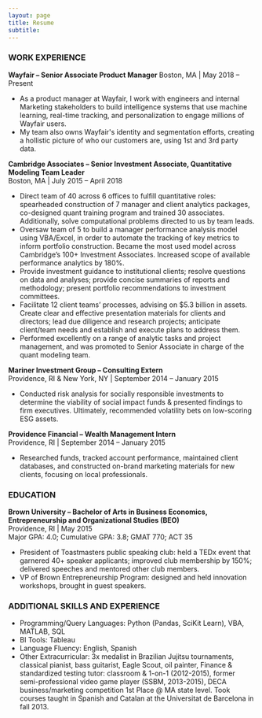 ```yaml
---
layout: page
title: Resume
subtitle: 
---
```

### WORK EXPERIENCE

**Wayfair – Senior Associate Product Manager**
Boston, MA | May 2018 – Present
- As a product manager at Wayfair, I work with engineers and internal Marketing stakeholders to build intelligence systems that use machine learning, real-time tracking, and personalization to engage millions of Wayfair users.
- My team also owns Wayfair's identity and segmentation efforts, creating a hollistic picture of who our customers are, using 1st and 3rd party data.

**Cambridge Associates – Senior Investment Associate, Quantitative Modeling Team Leader**  
Boston, MA | July 2015 – April 2018 
- Direct team of 40 across 6 offices to fulfill quantitative roles: spearheaded construction of 7 manager and client analytics packages, co-designed quant training program and trained 30 associates. Additionally, solve computational problems directed to us by team leads.  
- Oversaw team of 5 to build a manager performance analysis model using VBA/Excel, in order to automate the tracking of key metrics to inform portfolio construction. Became the most used model across Cambridge’s 100+ Investment Associates. Increased scope of available performance analytics by 180%.  
- Provide investment
guidance to institutional clients; resolve questions on data and analyses;
provide concise summaries of reports and methodology; present portfolio
recommendations to investment committees.  
- Facilitate 12
client teams’ processes, advising on $5.3 billion in assets. Create clear and
effective presentation materials for clients and directors; lead due diligence
and research projects; anticipate client/team needs and establish and execute
plans to address them.  
- Performed excellently on a range of analytic tasks and project management, and was promoted to Senior Associate in charge of the quant modeling team.

**Mariner Investment Group – Consulting Extern**  
Providence, RI & New York, NY | September 2014 – January 2015  
- Conducted risk analysis for socially responsible investments to determine the viability of social impact funds & presented findings to firm executives. Ultimately, recommended volatility bets on low-scoring ESG assets.

**Providence Financial – Wealth Management Intern**  
Providence, RI | September 2014 – January 2015  
- Researched funds, tracked account performance, maintained client databases, and constructed on-brand marketing materials for new clients, focusing on local professionals.

### EDUCATION

**Brown University – Bachelor of Arts in Business Economics, Entrepreneurship and Organizational Studies (BEO)**  
Providence, RI | May 2015  
Major GPA: 4.0; Cumulative GPA: 3.8; GMAT 770; ACT 35  
- President of Toastmasters public speaking club: held a TEDx event that garnered 40+ speaker applicants; improved club membership by 150%; delivered speeches and mentored other club members.  
- VP of Brown Entrepreneurship Program: designed and held innovation workshops, brought in guest speakers.

### ADDITIONAL SKILLS AND EXPERIENCE  
  
- Programming/Query Languages: Python (Pandas, SciKit Learn), VBA, MATLAB, SQL  
- BI Tools: Tableau
- Language Fluency: English, Spanish  
- Other Extracurricular: 3x medalist in Brazilian Jujitsu
tournaments, classical pianist, bass guitarist, Eagle Scout, oil painter, Finance
& standardized testing tutor: classroom & 1-on-1 (2012-2015), former
semi-professional video game player (SSBM, 2013-2015), DECA business/marketing
competition 1st Place @ MA state level. Took courses taught in Spanish and
Catalan at the Universitat de Barcelona in fall 2013.

